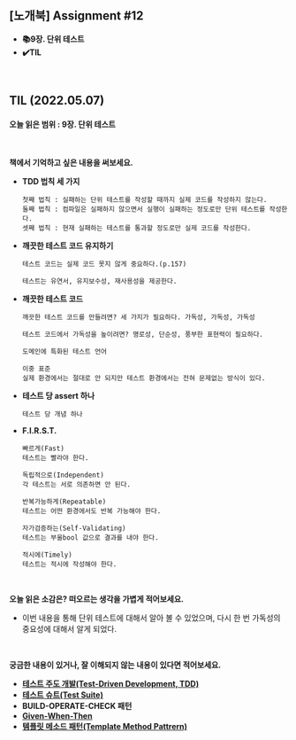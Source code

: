 ## [노개북] Assignment #12

- **📚9장. 단위 테스트**
- **✔️TIL**

<br>

## TIL (2022.05.07)
#### 오늘 읽은 범위 : 9장. 단위 테스트

<br>


**책에서 기억하고 싶은 내용을 써보세요.**

- **TDD 법칙 세 가지**
  ```
  첫째 법칙 : 실패하는 단위 테스트를 작성할 때까지 실제 코드를 작성하지 않는다.
  둘째 법칙 : 컴파일은 실패하지 않으면서 실행이 실패하는 정도로만 단위 테스트를 작성한다.
  셋째 법칙 : 현재 실패하는 테스트를 통과할 정도로만 실제 코드를 작성한다.
  ```
  
- **깨끗한 테스트 코드 유지하기**
  ```
  테스트 코드는 실제 코드 못지 않게 중요하다.(p.157)
  
  테스트는 유연서, 유지보수성, 재사용성을 제공한다. 
  ```

- **깨끗한 테스트 코드**
  ```
  깨끗한 테스트 코드를 만들려면? 세 가지가 필요하다. 가독성, 가독성, 가독성
  
  테스트 코드에서 가독성을 높이려면? 명로성, 단순성, 풍부한 표현력이 필요하다.
  
  도메인에 특화된 테스트 언어
  
  이중 표준
  실제 환경에서는 절대로 안 되지만 테스트 환경에서는 전혀 문제없는 방식이 있다.
  ```

- **테스트 당 assert 하나**
  ```
  테스트 당 개념 하나
  ```
  
- **F.I.R.S.T.**
  ```
  빠르게(Fast)
  테스트는 빨라야 한다.
  
  독립적으로(Independent)
  각 테스트는 서로 의존하면 안 된다. 
  
  반복가능하게(Repeatable)
  테스트는 어떤 환경에서도 반복 가능해야 한다. 

  자가검증하는(Self-Validating)
  테스트는 부울bool 값으로 결과를 내야 한다.
  
  적시에(Timely)
  테스트는 적시에 작성해야 한다. 
  ```

<br>

**오늘 읽은 소감은? 떠오르는 생각을 가볍게 적어보세요.**
- 이번 내용을 통해 단위 테스트에 대해서 알아 볼 수 있었으며, 다시 한 번 가독성의 중요성에 대해서 알게 되었다.


<br>

**궁금한 내용이 있거나, 잘 이해되지 않는 내용이 있다면 적어보세요.**
- [**테스트 주도 개발(Test-Driven Development, TDD)**](https://ko.wikipedia.org/wiki/%ED%85%8C%EC%8A%A4%ED%8A%B8_%EC%A3%BC%EB%8F%84_%EA%B0%9C%EB%B0%9C)
- [**테스트 슈트(Test Suite)**](https://en.wikipedia.org/wiki/Test_suite)
- **BUILD-OPERATE-CHECK 패턴**
- [**Given-When-Then**](https://en.wikipedia.org/wiki/Given-When-Then)
- [**템플릿 메소드 패턴(Template Method Pattrern)**](https://ko.wikipedia.org/wiki/%ED%85%9C%ED%94%8C%EB%A6%BF_%EB%A9%94%EC%86%8C%EB%93%9C_%ED%8C%A8%ED%84%B4)
